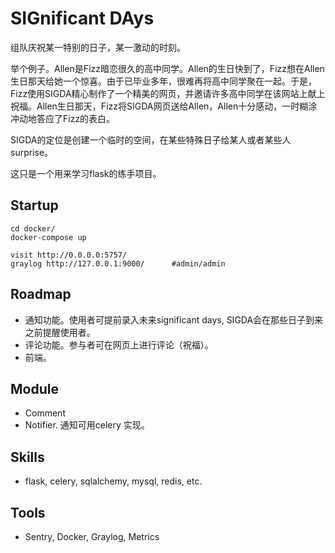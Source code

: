 # SIGnificant DAys

组队庆祝某一特别的日子，某一激动的时刻。

举个例子。Allen是Fizz暗恋很久的高中同学。Allen的生日快到了，Fizz想在Allen生日那天给她一个惊喜。由于已毕业多年，很难再将高中同学聚在一起。于是，Fizz使用SIGDA精心制作了一个精美的网页，并邀请许多高中同学在该网站上献上祝福。Allen生日那天，Fizz将SIGDA网页送给Allen，Allen十分感动，一时糊涂冲动地答应了Fizz的表白。

SIGDA的定位是创建一个临时的空间，在某些特殊日子给某人或者某些人surprise。

这只是一个用来学习flask的练手项目。

## Startup

    
    cd docker/
    docker-compose up
    
    visit http://0.0.0.0:5757/
    graylog http://127.0.0.1:9000/      #admin/admin


## Roadmap

* 通知功能。使用者可提前录入未来significant days, SIGDA会在那些日子到来之前提醒使用者。
* 评论功能。参与者可在网页上进行评论（祝福）。
* 前端。


## Module

* Comment
* Notifier. 通知可用celery 实现。

## Skills

* flask, celery, sqlalchemy, mysql, redis, etc.

## Tools

* Sentry, Docker, Graylog, Metrics

